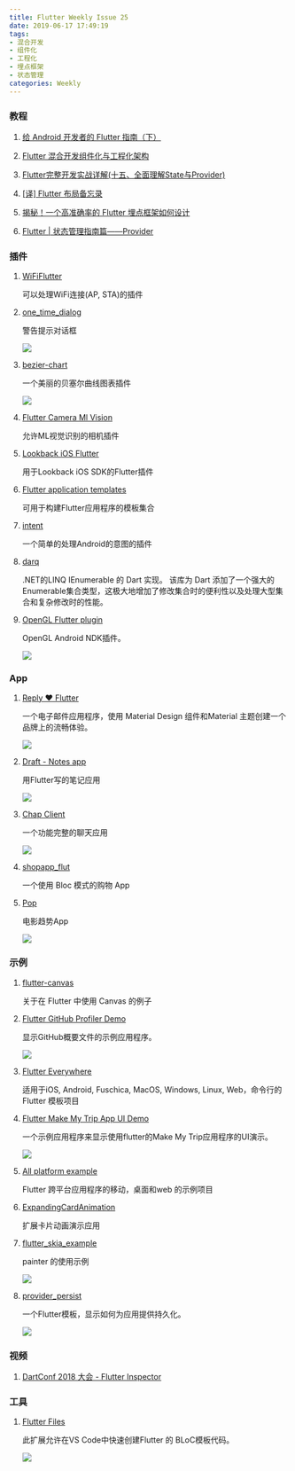 ```yaml
---
title: Flutter Weekly Issue 25
date: 2019-06-17 17:49:19
tags:
- 混合开发
- 组件化
- 工程化
- 埋点框架
- 状态管理
categories: Weekly
---
```


### 教程

1. [给 Android 开发者的 Flutter 指南（下）](https://mp.weixin.qq.com/s/IuaDajQx_tGMKeCzKy-l8A)

1. [Flutter 混合开发组件化与工程化架构](https://mp.weixin.qq.com/s/NK0RMuXM2_AJmAbnnvv9SA)

1. [Flutter完整开发实战详解(十五、全面理解State与Provider)](https://juejin.im/post/5d0634c7f265da1b91639232)

1. [[译] Flutter 布局备忘录](https://juejin.im/post/5cfe0d136fb9a07efc497d7d)

1. [揭秘！一个高准确率的 Flutter 埋点框架如何设计](https://juejin.im/post/5d011f7c51882559ef78e419)

1. [Flutter | 状态管理指南篇——Provider](https://juejin.im/post/5d00a84fe51d455a2f22023f)

### 插件

1. [WiFiFlutter](https://github.com/alternadom/WiFiFlutter)

	可以处理WiFi连接(AP, STA)的插件

1. [one_time_dialog](https://github.com/thorandresen/one_time_dialog)

	警告提示对话框

    ![](https://i.loli.net/2019/06/17/5d070a91c88a887840.gif)

1. [bezier-chart](https://github.com/aeyrium/bezier-chart)

	一个美丽的贝塞尔曲线图表插件

    ![](https://i.loli.net/2019/06/17/5d070d35c5fbe28704.gif)

1. [Flutter Camera Ml Vision](https://github.com/rushio-consulting/flutter_camera_ml_vision)

	允许ML视觉识别的相机插件

1. [Lookback iOS Flutter](https://github.com/HomeXLabs/lookback-ios-flutter)

	用于Lookback iOS SDK的Flutter插件

1. [Flutter application templates](https://github.com/MaikuB/flutter_app_templates)

	可用于构建Flutter应用程序的模板集合

1. [intent](https://github.com/itzmeanjan/intent)

	一个简单的处理Android的意图的插件

1. [darq](https://github.com/andrewackerman/darq)

	.NET的LINQ IEnumerable 的 Dart 实现。 该库为 Dart 添加了一个强大的Enumerable集合类型，这极大地增加了修改集合时的便利性以及处理大型集合和复杂修改时的性能。

1. [OpenGL Flutter plugin](https://github.com/alnitak/flutter_opengl)

	OpenGL Android NDK插件。

    ![](https://i.loli.net/2019/06/17/5d07583500c5892713.png)

### App

1. [Reply ❤️ Flutter](https://github.com/flschweiger/reply)

	一个电子邮件应用程序，使用 Material Design 组件和Material 主题创建一个品牌上的流畅体验。

    ![](https://i.loli.net/2019/06/17/5d0717632f1ed76338.png)

1. [Draft - Notes app](https://github.com/roshanrahman/flutter-notes-app)

	用Flutter写的笔记应用

    ![](https://i.loli.net/2019/06/17/5d0754878004660341.gif)

1. [Chap Client](https://github.com/vineeshvk/chat-app-flutter)

	一个功能完整的聊天应用

    ![](https://i.loli.net/2019/06/17/5d0754ea4fe9670778.png)

1. [shopapp_flut](https://github.com/loicgeek/shopper-flut)

	一个使用 Bloc  模式的购物 App

1. [Pop](https://github.com/bailabs/pop)

	电影趋势App

    ![](https://i.loli.net/2019/06/17/5d075712bc1c752201.png)

### 示例

1. [flutter-canvas](https://github.com/FlutterOpen/flutter-canvas)

    关于在 Flutter 中使用 Canvas 的例子

1. [Flutter GitHub Profiler Demo](https://github.com/flutter-devs/flutter_github_profiler)

	显示GitHub概要文件的示例应用程序。

    ![](https://i.loli.net/2019/06/17/5d0717ef9102363568.png)

1. [Flutter Everywhere](https://github.com/AppleEducate/flutter_everywhere)

	适用于iOS, Android, Fuschica, MacOS, Windows, Linux, Web，命令行的 Flutter 模板项目

1. [Flutter Make My Trip App UI Demo](https://github.com/flutter-devs/flutter_MakeMyTrip_UI_Demo)

	一个示例应用程序来显示使用flutter的Make My Trip应用程序的UI演示。

    ![](https://i.loli.net/2019/06/17/5d071584cf61d96972.png)

1. [All platform example](https://github.com/rushio-consulting/all_platform_example)

	Flutter 跨平台应用程序的移动，桌面和web 的示例项目

1. [ExpandingCardAnimation](https://github.com/ibhavikmakwana/ExpandingCardAnimation)

	扩展卡片动画演示应用

1. [flutter_skia_example](https://github.com/rknell/flutter_skia_example)

    painter 的使用示例

    ![](https://i.loli.net/2019/06/17/5d0753750204e43039.png)


1. [provider_persist](https://github.com/AppleEducate/provider_persist)

	一个Flutter模板，显示如何为应用提供持久化。

    ![](https://i.loli.net/2019/06/17/5d075712bc1c752201.png)


### 视频

1. [DartConf 2018 大会 - Flutter Inspector](https://www.bilibili.com/video/av55813252/)


### 工具

1. [Flutter Files](https://marketplace.visualstudio.com/items?itemName=gornivv.vscode-flutter-files)

	此扩展允许在VS Code中快速创建Flutter 的 BLoC模板代码。

    ![](https://i.loli.net/2019/06/17/5d07593b693bf27007.png)